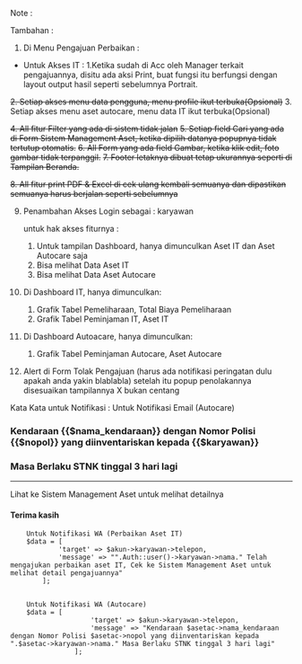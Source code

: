 Note :

Tambahan :
1. Di Menu Pengajuan Perbaikan :
- Untuk Akses IT : 1.Ketika sudah di Acc oleh Manager terkait pengajuannya, disitu ada aksi Print, buat fungsi itu berfungsi dengan layout output hasil seperti sebelumnya Portrait.

<strike>2. Setiap akses menu data pengguna, menu profile ikut terbuka(Opsional)</strike>
3. Setiap akses menu aset autocare, menu data IT ikut terbuka(Opsional)

<strike>4. All fitur Filter yang ada di sistem tidak jalan</strike>
<strike>5. Setiap field Cari yang ada di Form Sistem Management Aset, ketika dipilih datanya popupnya tidak tertutup otomatis.</strike>
<strike>6. All Form yang ada field Gambar, ketika klik edit, foto gambar tidak terpanggil.</strike>
<strike>7. Footer letaknya dibuat tetap ukurannya seperti di Tampilan Beranda.</strike>

<strike>8. All fitur print PDF & Excel di cek ulang kembali semuanya dan dipastikan semuanya harus berjalan seperti sebelumnya</strike>

9. Penambahan Akses Login sebagai : karyawan

   untuk hak akses fiturnya :
   1. Untuk tampilan Dashboard, hanya dimunculkan Aset IT dan Aset Autocare saja
   2. Bisa melihat Data Aset IT
   3. Bisa melihat Data Aset Autocare

10. Di Dashboard IT, hanya dimunculkan:
    1. Grafik Tabel Pemeliharaan, Total Biaya Pemeliharaan
    2. Grafik Tabel Peminjaman IT, Aset IT

11. Di Dashboard Autoacare, hanya dimunculkan:
    1. Grafik Tabel Peminjaman Autocare, Aset Autocare


12. Alert di Form Tolak Pengajuan (harus ada notifikasi peringatan dulu apakah anda yakin blablabla) setelah itu popup penolakannya disesuaikan tampilannya X bukan centang




Kata Kata untuk Notifikasi :
        Untuk Notifikasi Email (Autocare)
        <h3 class="">Kendaraan {{$nama_kendaraan}} dengan Nomor Polisi {{$nopol}} yang diinventariskan kepada {{$karyawan}}</h3>
        <h3 class="">Masa Berlaku STNK tinggal 3 hari lagi</h3>
        <hr class="garis">
        <p>Lihat ke Sistem Management Aset untuk melihat detailnya</p>
        <h4>Terima kasih</h4>

        Untuk Notifikasi WA (Perbaikan Aset IT)
        $data = [
                'target' => $akun->karyawan->telepon,
                'message' => "".Auth::user()->karyawan->nama." Telah mengajukan perbaikan aset IT, Cek ke Sistem Management Aset untuk melihat detail pengajuannya"
            ];


        Untuk Notifikasi WA (Autocare)
        $data = [
                        'target' => $akun->karyawan->telepon,
                        'message' => "Kendaraan $asetac->nama_kendaraan dengan Nomor Polisi $asetac->nopol yang diinventariskan kepada ".$asetac->karyawan->nama." Masa Berlaku STNK tinggal 3 hari lagi"
                    ];
